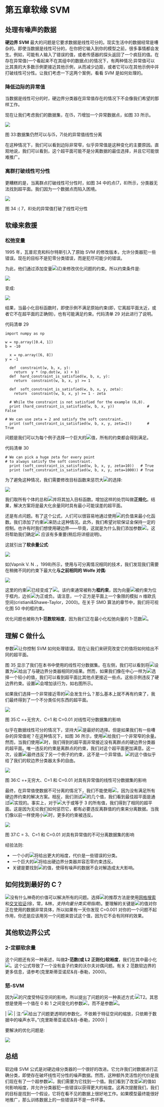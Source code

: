 # 第五章软缘 SVM

## 处理有噪声的数据

**硬边界 SVM** 最大的问题是它要求数据是线性可分的。现实生活中的数据经常是嘈杂的。即使当数据是线性可分的，在你把它输入到你的模型之前，很多事情都会发生。例如，可能有人输入了错误的值，或者传感器的探头返回了一个疯狂的值。在存在异常值(一个看起来不在其组中的数据点)的情况下，有两种情况:异常值可以比其类的大多数示例更接近其他示例，从而减少边距，或者它可以在其他示例中并打破线性可分性。让我们考虑一下这两个案例，看看 SVM 是如何处理的。

### 降低边际的异常值

当数据是线性可分的时，硬边界分类器在异常值存在的情况下不会像我们希望的那样工作。

现在让我们考虑我们的数据集，在(5，7)增加一个异常数据点，如图 33 所示。

![](img/image380.png)

图 33:数据集仍然可以与(5，7)处的异常值线性分离

在这种情况下，我们可以看到边际非常窄，似乎异常值是这种变化的主要原因。直观地说，我们可以看到，这个超平面可能不是分离数据的最佳选择，并且它可能很难推广。

### 离群打破线性可分性

更糟糕的是，当离群点打破线性可分性时，如图 34 中的点(7，8)所示，分类器无法找到超平面。我们因为一个数据点而陷入困境。

![](img/image381.png)

图 34 :( 7，8)处的异常值打破了线性可分性

## 软缘来救援

### 松弛变量

1995 年，瓦普尼克和科尔特斯引入了原始 SVM 的修改版本，允许分类器犯一些错误。现在的目标不是犯零分类错误，而是犯尽可能少的错误。

为此，他们通过添加变量![](img/image382.png)(ζ)来修改优化问题的约束。所以约束条件是:

![](img/image383.png)

变成:

![](img/image384.png)

结果，当最小化目标函数时，即使示例不满足原始约束(即，它离超平面太近，或者它不在超平面的正确侧)，也有可能满足约束。代码清单 29 对此进行了说明。

代码清单 29

```
import numpy as np

w = np.array([0.4, 1])
b = -10

  x = np.array([6, 8])
y = -1

  def  constraint(w, b, x, y):
    return  y * (np.dot(w, x) + b)
  def  hard_constraint_is_satisfied(w, b, x, y):
    return  constraint(w, b, x, y) >= 1

  def  soft_constraint_is_satisfied(w, b, x, y, zeta):
    return  constraint(w, b, x, y) >= 1 - zeta

  # While the constraint is not satisfied for the example (6,8).
  print (hard_constraint_is_satisfied(w, b, x, y))               # False

# We can use zeta = 2 and satisfy the soft constraint.
  print (soft_constraint_is_satisfied(w, b, x, y, zeta=2))       # True

```

问题是我们可以为每个例子选择一个巨大的![](img/image382.png)值，所有的约束都会得到满足。

代码清单 30

```
# We can pick a huge zeta for every point
# to always satisfy the soft constraint.
  print (soft_constraint_is_satisfied(w, b, x, y, zeta=10))   # True
  print (soft_constraint_is_satisfied(w, b, x, y, zeta=1000)) # True

```

为了避免这种情况，我们需要修改目标函数来惩罚大![](img/image385.png)的选择:

![](img/image386.png)

我们取所有个体的总和![](img/image385.png)并将其加入目标函数。增加这样的处罚叫做**正规化**。结果，解决方案将是最大化余量同时具有最小可能误差的超平面。

还是有点问题。有了这个公式，人们可以很容易地通过使用![](img/image385.png)的负值来最小化函数。我们添加了约束![](img/image387.png)来防止这种情况。此外，我们希望对软保证金保持一定的控制。也许有时我们想使用硬边界——毕竟，这就是为什么我们添加参数![](img/image388.png)，这将帮助我们确定![](img/image382.png) 应该有多重要(稍后将详细说明)。

这就引出了**软余量公式**:

![](img/image389.png)

如(Vapnik V. N .，1998)所示，使用与可分离情况相同的技术，我们发现我们需要在稍微不同的约束下最大化**与之前相同的 Wolfe 对偶:**

![](img/image390.png)

这里的约束![](img/image391.png)已经变成了![](img/image392.png)。该约束通常被称为**框约束**，因为向量![](img/image393.png)被约束为位于框内，边长![](img/image388.png)为正或负。请注意，一个正方是平面上一个象限的模拟 n 维欧氏空间(cristiani&Shawe-Taylor，2000)。在关于 SMO 算法的章节中，我们将可视化图 50 中的框约束。

优化问题也被称为**1-范数软裕度**，因为我们正在最小化松弛向量的 1-范数![](img/image382.png)。

## 理解 C 做什么

参数![](img/image388.png)让你控制 SVM 如何处理错误。现在让我们来研究改变它的值将如何给出不同的超平面。

图 35 显示了我们在本书中使用的线性可分数据集。在左侧，我们可以看到将![](img/image388.png)设置为![](img/image394.png)给出了与硬边界分类器相同的结果。然而，如果我们像在中心一样为![](img/image388.png)选择一个较小的值，我们可以看到超平面比其他点更接近一些点。这些示例违反了硬边界约束。设置![](img/image395.png)会增加该行为，如右图所示。

如果我们选择一个非常接近零的![](img/image388.png)会发生什么？那么基本上就不再有约束了，我们最终得到了一个不分类任何东西的超平面。

![](img/image396.png)

图 35:C =+无穷大、C=1 和 C=0.01 对线性可分数据集的影响

似乎在数据线性可分的情况下，坚持大![](img/image388.png)是最好的选择。但是如果我们有一些嘈杂的异常值呢？在这种情况下，如图 36 所示，使用![](img/image397.png)给我们一个非常窄的余量。然而，当我们使用![](img/image398.png)时，我们得到的超平面非常接近没有离群点的硬边界分类器的超平面。唯一违反的约束是离群点的约束，我们对这个超平面更加满意。这一次，设置![](img/image395.png)最终违反了另一个例子的约束，这不是一个异常值。![](img/image388.png)的这个值似乎给了我们的软边界分类器太多的自由。

![](img/image399.png)

图 36:C =+无穷大、C=1 和 C=0.01 对具有异常值的线性可分数据集的影响

最终，在异常值使数据不可分离的情况下，我们不能使用![](img/image397.png)，因为没有满足所有硬边界约束的解决方案。相反，我们测试![](img/image388.png)的几个值，我们看到最佳超平面是通过![](img/image400.png)实现的。事实上，对于![](img/image388.png)大于或等于 3 的所有值，我们得到了相同的超平面。这是因为无论我们如何惩罚它，都有必要违反离群值的约束来分离数据。当我们像以前一样使用小![](img/image388.png)时，更多的约束被违反。

![](img/image401.png)

图 37:C = 3、C=1 和 C=0.01 对具有异常值的不可分离数据集的影响

经验法则:

*   一个小的![](img/image388.png)将给出更大的裕度，代价是一些错误的分类。
*   一个巨大的![](img/image388.png)将给出硬边界分类器并容忍零约束违反。
*   关键是要找到![](img/image388.png)的值，使得有噪声的数据不会对解造成太大影响。

## 如何找到最好的 C？

![](img/image388.png)没有什么神奇的价值可以解决所有的问题。选择![](img/image388.png)的推荐方法是使用[网格搜索](http://scikit-learn.org/stable/modules/grid_search.html)和[交叉验证](http://scikit-learn.org/stable/modules/cross_validation.html)(徐，常，&林，*支持向量分类实用指南*)。要理解的关键是![](img/image388.png)的值对你正在使用的数据非常具体，所以如果有一天你发现 C=0.001 对你的一个问题不起作用，你还是应该用另一个问题来尝试这个值，因为它不会有同样的效果。

## 其他软边界公式

### 2-定额软余量

这个问题还有另一种表述，叫做**2-范数(或 L2 正则化)软裕度**，我们在其中最小化![](img/image402.png)。这个公式导致了一个没有盒子约束的沃尔夫对偶问题。有关 2 范数软边界的更多信息，请参考(克里斯蒂亚诺尼&肖-泰勒，2000)。

### 怒-SVM

因为![](img/image388.png)的尺度受特征空间的影响，所以提出了问题的另一种表述方式:![](img/image403.png)T2。其思想是使用一个值在 0 和 1 之间变化的参数![](img/image405.png)，而不是参数![](img/image388.png)。

| ![](img/note.png) | 注:“![](img/image407.png)给出了问题更透明的参数化，不依赖于特征空间的缩放，只依赖于数据中的噪声水平。”(克里斯蒂亚诺尼&肖-泰勒，2000) |

要解决的优化问题是:

![](img/image408.png)

## 总结

软边缘 SVM 公式是对硬边缘分类器的一个很好的改进。它允许我们对数据进行正确分类，即使存在破坏线性可分性的噪声数据。然而，这种额外灵活性的代价是我们现在有了一个超参数![](img/image388.png)，我们需要为它找到一个值。我们看到了改变![](img/image388.png)的值如何影响裕度，并允许分类器犯一些错误以获得更大的裕度。这再次提醒我们，我们的目标是找到一个假设，它将在看不见的数据上很好地工作。如果模型最终能很好地推广，那么训练数据上的一些错误并不是一件坏事。